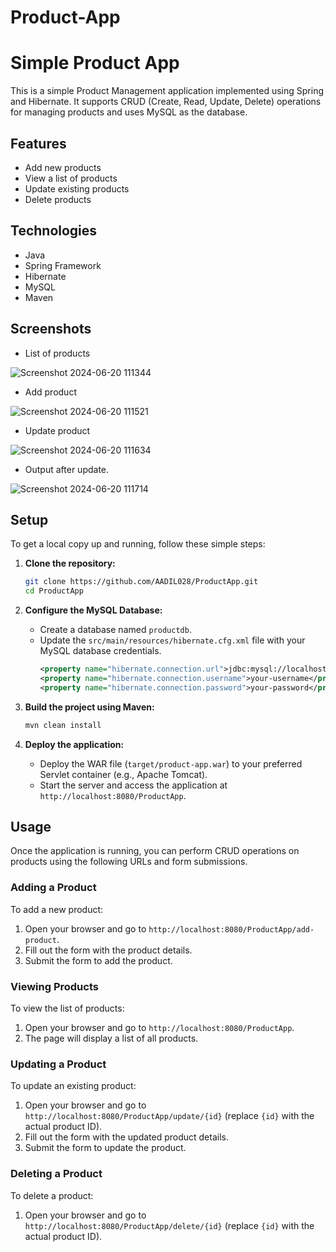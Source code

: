 # Product-App
# Simple Product App

This is a simple Product Management application implemented using Spring and Hibernate. It supports CRUD (Create, Read, Update, Delete) operations for managing products and uses MySQL as the database.

## Features
- Add new products
- View a list of products
- Update existing products
- Delete products

## Technologies
- Java
- Spring Framework
- Hibernate
- MySQL
- Maven

## Screenshots
- List of products

![Screenshot 2024-06-20 111344](https://github.com/AADIL028/ProductApp/assets/112774372/33fbd001-5453-4b19-adb3-8a0b200018e1)
- Add product

![Screenshot 2024-06-20 111521](https://github.com/AADIL028/ProductApp/assets/112774372/f84ae619-5492-47eb-afb6-40111eec49aa)
- Update product

![Screenshot 2024-06-20 111634](https://github.com/AADIL028/ProductApp/assets/112774372/e5549686-0597-478e-a6ca-298715d18579)
- Output after update.

![Screenshot 2024-06-20 111714](https://github.com/AADIL028/ProductApp/assets/112774372/2ef947ee-3f01-448f-8e5f-838bef00e5da)


## Setup
To get a local copy up and running, follow these simple steps:

1. **Clone the repository:**
    ```sh
    git clone https://github.com/AADIL028/ProductApp.git
    cd ProductApp
    ```

2. **Configure the MySQL Database:**
   - Create a database named `productdb`.
   - Update the `src/main/resources/hibernate.cfg.xml` file with your MySQL database credentials.
     ```xml
     <property name="hibernate.connection.url">jdbc:mysql://localhost:3306/productdb</property>
     <property name="hibernate.connection.username">your-username</property>
     <property name="hibernate.connection.password">your-password</property>
     ```

3. **Build the project using Maven:**
    ```sh
    mvn clean install
    ```

4. **Deploy the application:**
   - Deploy the WAR file (`target/product-app.war`) to your preferred Servlet container (e.g., Apache Tomcat).
   - Start the server and access the application at `http://localhost:8080/ProductApp`.

## Usage
Once the application is running, you can perform CRUD operations on products using the following URLs and form submissions.

### Adding a Product
To add a new product:
1. Open your browser and go to `http://localhost:8080/ProductApp/add-product`.
2. Fill out the form with the product details.
3. Submit the form to add the product.

### Viewing Products
To view the list of products:
1. Open your browser and go to `http://localhost:8080/ProductApp`.
2. The page will display a list of all products.

### Updating a Product
To update an existing product:
1. Open your browser and go to `http://localhost:8080/ProductApp/update/{id}` (replace `{id}` with the actual product ID).
2. Fill out the form with the updated product details.
3. Submit the form to update the product.

### Deleting a Product
To delete a product:
1. Open your browser and go to `http://localhost:8080/ProductApp/delete/{id}` (replace `{id}` with the actual product ID).


